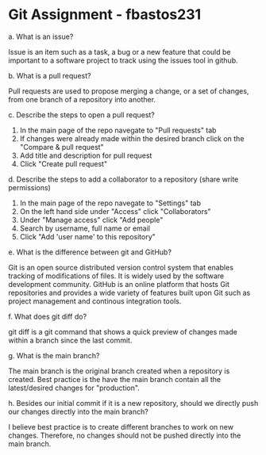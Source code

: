 # Git Assignment - fbastos231

a. What is an issue?

Issue is an item such as a task, a bug or a new feature that could be important to a software project to track using the issues tool in github. 

b. What is a pull request?

Pull requests are used to propose merging a change, or a set of changes, from one branch of a repository into another.

c. Describe the steps to open a pull request?

1. In the main page of the repo navegate to "Pull requests" tab
2. If changes were already made within the desired branch click on the "Compare & pull request"
3. Add title and description for pull request 
4. Click "Create pull request"

d. Describe the steps to add a collaborator to a repository (share write permissions)

1. In the main page of the repo navegate to "Settings" tab
2. On the left hand side under "Access" click "Collaborators"
3. Under "Manage access" click "Add people"
4. Search by username, full name or email
5. Click "Add 'user name' to this repository"

e. What is the difference between git and GitHub?

Git is an open source distributed version control system that enables tracking of modifications of files. It is widely used by the software development community. GitHub is an online platform that hosts Git repositories and provides a wide variety of features built upon Git such as project management and continous integration tools.

f. What does git diff do?

git diff is a git command that shows a quick preview of changes made within a branch since the last commit. 

g. What is the main branch?

The main branch is the original branch created when a repository is created. Best practice is the have the main branch contain all the latest/desired changes for "production".    

h. Besides our initial commit if it is a new repository, should we directly push our changes directly into the main branch?

I believe best practice is to create different branches to work on new changes. Therefore, no changes should not be pushed directly into the main branch.